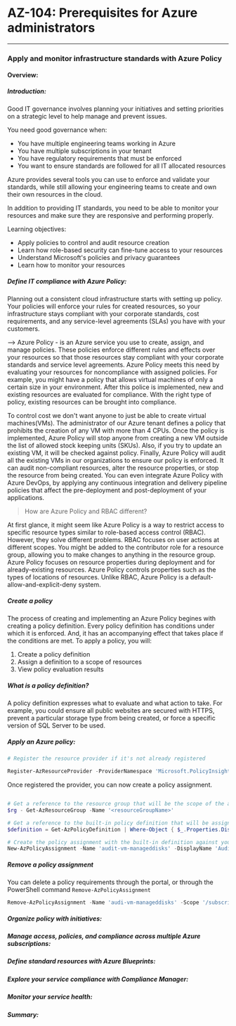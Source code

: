 # AZ-104: Prerequisites for Azure administrators
____

### Apply and monitor infrastructure standards with Azure Policy 

#### Overview: 

##### Introduction:

Good IT governance involves planning your initiatives and setting priorities on a strategic level to help manage and prevent issues. 

You need good governance when: 

* You have multiple engineering teams working in Azure
* You have multiple subscriptions in your tenant
* You have regulatory requirements that must be enforced 
* You want to ensure standards are followed for all IT allocated resources 

Azure provides several tools you can use to enforce and validate your standards, while still allowing your engineering teams to create and own their own resources in the cloud. 

In addition to providing IT standards, you need to be able to monitor your resources and make sure they are responsive and performing properly. 

Learning objectives: 

* Apply policies to control and audit resource creation 
* Learn how role-based security can fine-tune access to your resources 
* Understand Microsoft's policies and privacy guarantees
* Learn how to monitor your resources 


##### Define IT compliance with Azure Policy:

Planning out a consistent cloud infrastructure starts with setting up policy. Your policies will enforce your rules for created resources, so your infrastructure stays compliant with your corporate standards, cost requirements, and any service-level agreements (SLAs) you have with your customers. 

--> Azure Policy - is an Azure service you use to create, assign, and manage policies. These policies enforce different rules and effects over your resources so that those resources stay compliant with your corporate standards and service level agreements. Azure Policy meets this need by evaluating your resources for noncompliance with assigned policies. For example, you might have a policy that allows virtual machines of only a certain size in your environment. After this police is implemented, new and existing resources are evaluated for compliance. With the right type of policy, existing resources can be brought into compliance. 

To control cost we don't want anyone to just be able to create virtual machines(VMs). The administrator of our Azure tenant defines a policy that prohibits the creation of any VM with more than 4 CPUs. Once the policy is implemented, Azure Policy will stop anyone from creating a new VM outside the list of allowed stock keeping units (SKUs). Also, if you try to update an existing VM, it will be checked against policy. Finally, Azure Policy will audit all the existing VMs in our organizations to ensure our policy is enforced. It can audit non-compliant resources, alter the resource properties, or stop the resource from being created. You can even integrate Azure Policy with Azure DevOps, by applying any continuous integration and delivery pipeline policies that affect the pre-deployment and post-deployment of your applications. 

> How are Azure Policy and RBAC different? 

At first glance, it might seem like Azure Policy is a way to restrict access to specific resource types similar to role-based access control (RBAC). However, they solve different problems. RBAC focuses on user actions at different scopes. You might be added to the contributor role for a resource group, allowing you to make changes to anything in the resource group. Azure Policy focuses on resource properties during deployment and for already-existing resources. Azure Policy controls properties such as the types of locations of resources. Unlike RBAC, Azure Policy is a default-allow-and-explicit-deny system. 


##### Create a policy 

The process of creating and implementing an Azure Policy begines with creating a policy definition. Every policy definition has conditions under which it is enforced. And, it has an accompanying effect that takes place if the conditions are met. To apply a policy, you will: 

1. Create a policy definition 
2. Assign a definition to a scope of resources 
3. View policy evaluation results

##### What is a policy definition? 

 A policy definition expresses what to evaluate and what action to take. For example, you could ensure all public websites are secured with HTTPS, prevent a particular storage type from being created, or force a specific version of SQL Server to be used. 

##### Apply an Azure policy:


``` Powershell
# Register the resource provider if it's not already registered 

Register-AzResourceProvider -ProviderNamespace 'Microsoft.PolicyInsights'
```
Once registered the provider, you can now create a policy assignment. 
``` Powershell

# Get a reference to the resource group that will be the scope of the assignment 
$rg - Get-AzResourceGroup -Name '<resourceGroupName>'

# Get a reference to the built-in policy definition that will be assigned 
$definition = Get-AzPolicyDefinition | Where-Object { $_.Properties.DisplayName -eq 'Audit VMs that do not use managed disks' }

# Create the policy assignment with the built-in definition against your resource group 
New-AzPolicyAssignment -Name 'audit-vm-manageddisks' -DisplayName 'Audit VMs without managed disks Assignment' -Scope $rg.ResourceId -PolicyDefinition $definition
```

##### Remove a policy assignment 

You can delete a policy requirements through the portal, or through the PowerShell command `Remove-AzPolicyAssignment` 

```PowerShell
Remove-AzPolicyAssignment -Name 'audi-vm-manageddisks' -Scope '/subscriptions/<subscriptionID>/resourceGroups/<resourceGroupName>'
```
##### Organize policy with initiatives: 

##### Manage access, policies, and compliance across multiple Azure subscriptions: 

##### Define standard resources with Azure Blueprints: 

##### Explore your service compliance with Compliance Manager: 

##### Monitor your service health: 

##### Summary: 


